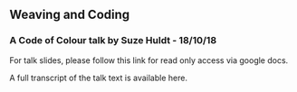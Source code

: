 ## Weaving and Coding

### A Code of Colour talk by Suze Huldt - 18/10/18

For talk slides, please follow this link for read only access via google docs.

A full transcript of the talk text is available here. 
